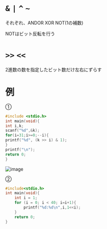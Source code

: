 # ```&``` ```|``` ```^``` ```~```

それぞれ、ANDOR XOR NOT(1の補数)


NOTはビット反転を行う

# ```>>``` ```<<```


2進数の数を指定したビット数だけ左右にずらす


# 例


➀

```c
#include <stdio.h>
int main(void){
int i,k;
scanf("%d",&k);
for(i=31;i>=0;--i){
printf("%d", (k >> i) & 1);
}
printf("\n");
return 0;
}
```
![image](https://user-images.githubusercontent.com/82156802/136688969-269560af-a439-493a-add1-5914cd8fb6c9.png)

➁

```c
#include<stdio.h>
int main(void){
	int i = 1;
	for (i = 0; i < 40; i=i+1){
		printf("%d:%d\n",i,1<<i);
	}
	return 0;
}
```
